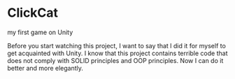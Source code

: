 # ClickCat
my first game on Unity

Before you start watching this project, I want to say that I did it for myself to get acquainted with Unity. 
I know that this project contains terrible code that does not comply with SOLID principles and OOP principles. 
Now I can do it better and more elegantly.

